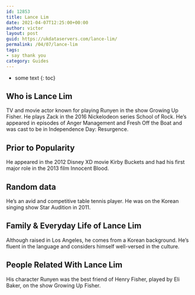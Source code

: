 ```yaml
---
id: 12853
title: Lance Lim
date: 2021-04-07T12:25:00+00:00
author: victor
layout: post
guid: https://ukdataservers.com/lance-lim/
permalink: /04/07/lance-lim
tags:
- say thank you
category: Guides
---
```


* some text
{: toc}


## Who is Lance Lim



TV and movie actor known for playing Runyen in the show Growing Up Fisher. He plays Zack in the 2016 Nickelodeon series School of Rock. He&#8217;s appeared in episodes of Anger Management and Fresh Off the Boat and was cast to be in Independence Day: Resurgence. 

                
                
                
## Prior to Popularity



He appeared in the 2012 Disney XD movie Kirby Buckets and had his first major role in the 2013 film Innocent Blood. 

                
                
                
## Random data



He&#8217;s an avid and competitive table tennis player. He was on the Korean singing show Star Audition in 2011. 

                
                
                
## Family & Everyday Life of Lance Lim



Although raised in Los Angeles, he comes from a Korean background. He&#8217;s fluent in the language and considers himself well-versed in the culture. 

                
                
                
## People Related With Lance Lim



His character Runyen was the best friend of Henry Fisher, played by Eli Baker, on the show Growing Up Fisher. 

                
              
            
          
          
          